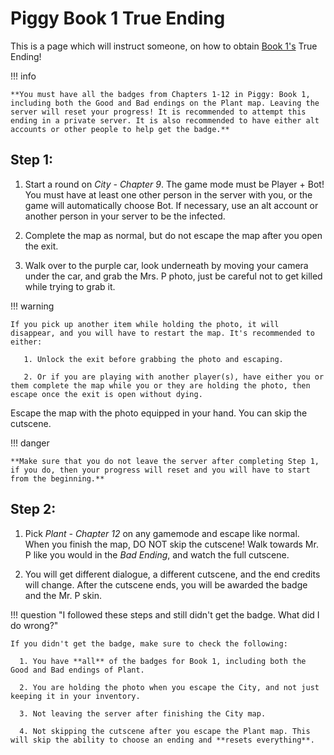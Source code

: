 # Piggy Book 1 True Ending

This is a page which will instruct someone, on how to obtain [Book 1's](https://www.rolimons.com/gamebadge/2124540781) True Ending!

!!! info

    **You must have all the badges from Chapters 1-12 in Piggy: Book 1, including both the Good and Bad endings on the Plant map. Leaving the server will reset your progress! It is recommended to attempt this ending in a private server. It is also recommended to have either alt accounts or other people to help get the badge.**

## Step 1:

1. Start a round on *City - Chapter 9*. The game mode must be Player + Bot! You must have at least one other person in the server with you, or the game will automatically choose Bot. If necessary, use an alt account or another person in your server to be the infected.

2. Complete the map as normal, but do not escape the map after you open the exit.

3. Walk over to the purple car, look underneath by moving your camera under the car, and grab the Mrs. P photo, just be careful not to get killed while trying to grab it.

!!! warning

    If you pick up another item while holding the photo, it will disappear, and you will have to restart the map. It's recommended to either:

       1. Unlock the exit before grabbing the photo and escaping.

       2. Or if you are playing with another player(s), have either you or them complete the map while you or they are holding the photo, then escape once the exit is open without dying.

Escape the map with the photo equipped in your hand. You can skip the cutscene.

!!! danger

    **Make sure that you do not leave the server after completing Step 1, if you do, then your progress will reset and you will have to start from the beginning.**

## Step 2:

1. Pick *Plant - Chapter 12* on any gamemode and escape like normal. When you finish the map, DO NOT skip the cutscene! Walk towards Mr. P like you would in the *Bad Ending*, and watch the full cutscene.

2. You will get different dialogue, a different cutscene, and the end credits will change. After the cutscene ends, you will be awarded the badge and the Mr. P skin.

!!! question "I followed these steps and still didn't get the badge. What did I do wrong?"

    If you didn't get the badge, make sure to check the following:

      1. You have **all** of the badges for Book 1, including both the Good and Bad endings of Plant.

      2. You are holding the photo when you escape the City, and not just keeping it in your inventory.

      3. Not leaving the server after finishing the City map.

      4. Not skipping the cutscene after you escape the Plant map. This will skip the ability to choose an ending and **resets everything**.
